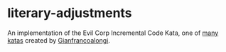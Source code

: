 # literary-adjustments

An implementation of the Evil Corp Incremental Code Kata, one of [many katas](https://github.com/Gianfrancoalongi/incremental_katas) created by [Gianfrancoalongi](https://github.com/Gianfrancoalongi).
